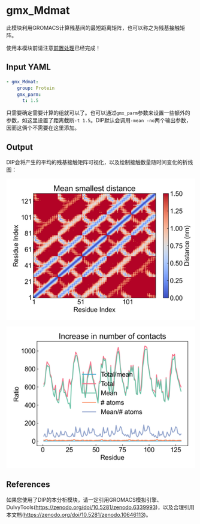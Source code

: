 # gmx_Mdmat

此模块利用GROMACS计算残基间的最短距离矩阵，也可以称之为残基接触矩阵。

使用本模块前请注意[前置处理](https://duivyprocedures-docs.readthedocs.io/en/latest/Framework.html#id7)已经完成！

## Input YAML

```yaml
- gmx_Mdmat:
    group: Protein
    gmx_parm:
      t: 1.5
```

只需要确定需要计算的组就可以了。也可以通过`gmx_parm`参数来设置一些额外的参数，如这里设置了距离截断`-t 1.5`。DIP默认会调用`-mean -no`两个输出参数，因而这俩个不需要在这里添加。

## Output

DIP会将产生的平均的残基接触矩阵可视化，以及绘制接触数量随时间变化的折线图：

![gmx_Mdmat_dm](static/gmx_Mdmat_dm.png)

![gmx_Mdmat_num](static/gmx_Mdmat_num.png)

## References

如果您使用了DIP的本分析模块，请一定引用GROMACS模拟引擎、DuIvyTools(https://zenodo.org/doi/10.5281/zenodo.6339993)，以及合理引用本文档(https://zenodo.org/doi/10.5281/zenodo.10646113)。

